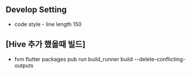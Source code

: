 ## Develop Setting
- code style - line length 150

## [Hive 추가 했을때 빌드]
- fvm flutter packages pub run build_runner build --delete-conflicting-outputs